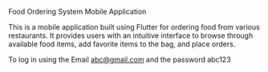 Food Ordering System Mobile Application


This is a mobile application built using Flutter for ordering food from various restaurants. It provides users with an intuitive interface to browse through available food items, add favorite items to the bag, and place orders.

To log in using the Email abc@gmail.com and the password abc123
